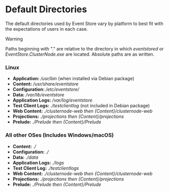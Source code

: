 # Default Directories

The default directories used by Event Store vary by platform to best fit with the expectations of users in each case.

> [!WARNING]
> Paths beginning with "." are relative to the directory in which _eventstored_ or _EventStore.ClusterNode.exe_ are located. Absolute paths are as written.

### Linux

-   **Application:** _/usr/bin_ (when installed via Debian package)
-   **Content:** _/usr/share/eventstore_
-   **Configuration:** _/etc/eventstore/_
-   **Data:** _/var/lib/eventstore_
-   **Application Logs:** _/var/log/eventstore_
-   **Test Client Logs:** _./testclientlog_ (not included in Debian package)
-   **Web Content:** _./clusternode-web_ _then_ _{Content}/clusternode-web_
-   **Projections:** _./projections_ _then_ _{Content}/projections_
-   **Prelude:** _./Prelude_ _then_ _{Content}/Prelude_

### All other OSes (Includes Windows/macOS)

-   **Content:** _./_
-   **Configuration:** _./_
-   **Data:** _./data_
-   **Application Logs:** _./logs_
-   **Test Client Log:** _./testclientlogs_
-   **Web Content:** _./clusternode-web_ _then_ _{Content}/clusternode-web_
-   **Projections:** _./projections_ _then_ _{Content}/projections_
-   **Prelude:** _./Prelude_ _then_ _{Content}/Prelude_
